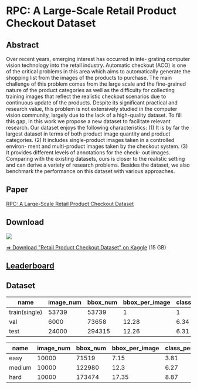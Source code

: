 # RPC: A Large-Scale Retail Product Checkout Dataset



## Abstract

Over recent years, emerging interest has occurred in inte-
grating computer vision technology into the retail industry.
Automatic checkout (ACO) is one of the critical problems in
this area which aims to automatically generate the shopping
list from the images of the products to purchase. The main
challenge of this problem comes from the large scale and
the fine-grained nature of the product categories as well as
the difficulty for collecting training images that reflect the
realistic checkout scenarios due to continuous update of the
products. Despite its significant practical and research value,
this problem is not extensively studied in the computer vision
community, largely due to the lack of a high-quality dataset.
To fill this gap, in this work we propose a new dataset to
facilitate relevant research. Our dataset enjoys the following
characteristics: (1) It is by far the largest dataset in terms of
both product image quantity and product categories. (2) It
includes single-product images taken in a controlled environ-
ment and multi-product images taken by the checkout system.
(3) It provides different levels of annotations for the check-
out images. Comparing with the existing datasets, ours is
closer to the realistic setting and can derive a variety of
research problems. Besides the dataset, we also benchmark
the performance on this dataset with various approaches.


## Paper

[RPC: A Large-Scale Retail Product Checkout Dataset]()

## Download


[![](https://licensebuttons.net/l/by-nc-sa/4.0/88x31.png)](https://creativecommons.org/licenses/by-nc-sa/4.0/)

[=> Download "Retail Product Checkout Dataset" on Kaggle](https://www.kaggle.com/diyer22/retail-product-checkout-dataset)
(15 GB)

## [Leaderboard](https://github.com/RPC-Dataset/RPC-Leaderboard)

## Dataset 

| name | image_num | bbox_num | bbox_per_image | class_per_image |
| --- | --- | --- | --- | --- |
| train(single) | 53739 | 53739 | 1 | 1 |
| val | 6000 | 73658 | 12.28 | 6.34 |
| test | 24000 | 294315 | 12.26 | 6.31 |



| name | image_num | bbox_num | bbox_per_image | class_per_image |
| --- | --- | --- | --- | --- |
| easy | 10000 | 71519 | 7.15 | 3.81 |
| medium | 10000 | 122980 | 12.3 | 6.27 |
| hard | 10000 | 173474 | 17.35 | 8.87 |




